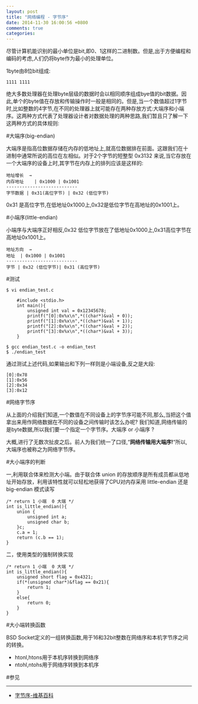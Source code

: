 ```yaml
---
layout: post
title: "网络编程 - 字节序"
date: 2014-11-30 16:00:56 +0800
comments: true
categories: 
---
```


尽管计算机能识别的最小单位是bit,即0、1这样的二进制数。但是,出于方便编程和编码的考虑,人们仍将byte作为最小的处理单位。

1byte由8位bit组成:

	1111 1111

绝大多数处理器在处理byte层级的数据时会以相同顺序组成bye值的bit数据。因此,单个的byte值在存放和传输操作时一般是相同的。但是,当一个数值超过1字节时,比如整数的4字节,在不同的处理器上就可能存在两种存放方式:大端序和小端序。这两种方式代表了处理器设计者对数据处理的两种思路,我们暂且只了解一下这两种方式的具体规则:

#大端序(big-endian)

大端序是指高位数据存储在内存的低地址上,就高位数据排在前面。这跟我们在十进制中通常所说的高位在左相似。对于2个字节的短整型 0x3132 来说,当它存放在一个大端序的设备上时,其字节在内存上的排列应该是这样的:
	
	地址增长  →
	内存地址	| 0x1000 | 0x1001 
	--------------------------- 
	字节数据 | 0x31(高位字节) | 0x32 (低位字节)


0x31 是高位字节,在低地址0x1000上,0x32是低位字节在高地址的0x1001上。

#小端序(little-endian)

小端序与大端序正好相反,0x32 低位字节放在了低地址0x1000上,0x31高位字节在高地址0x1001上。

	地址方向  →
	地址	| 0x1000 | 0x1001 
	--------------------------- 
	字节 | 0x32 (低位字节)| 0x31 (高位字节)


#测试

	$ vi endian_test.c
	
	 	#include <stdio.h>
	 	int main(){
			unsigned int val = 0x12345678;
			printf("[0]:0x%x\n",*((char*)&val + 0));
			printf("[1]:0x%x\n",*((char*)&val + 1));
			printf("[2]:0x%x\n",*((char*)&val + 2));
			printf("[3]:0x%x\n",*((char*)&val + 3));
	  	}
	  	
 	$ gcc endian_test.c -o endian_test
	$ ./endian_test
	
	


通过测试上述代码,如果输出和下列一样则是小端设备,反之是大段:

	[0]:0x78
	[1]:0x56
	[2]:0x34
	[3]:0x12
	
	
#网络字节序

从上面的介绍我们知道,一个数值在不同设备上的字节序可能不同,那么,当把这个值拿出来用作网络数据在不同的设备之间传输时该怎么办呢? 我们知道,网络传输的是byte数据,所以我们要一个指定一个字节序。大端序 or 小端序 ?

大概,进行了无数次扯皮之后。前人为我们统一了口径,“**网络传输用大端序!**“所以,大端序也被称之为网络字节序。
	
#大小端序的判断

一,利用联合体来检测大小端。由于联合体 union 的存放顺序是所有成员都从低地址开始存放，利用该特性就可以轻松地获得了CPU对内存采用 little-endian 还是 big-endian 模式读写
	
	/* return 1 小端  0 大端 */
	int is_little_endian(){
	    union {
	        unsigned int a;
	        unsigned char b;
	    }c;
	    c.a = 1;
	    return (c.b == 1);
	}
	
二，使用类型的强制转换实现

	/* return 1 小端  0 大端 */
	int is_little_endian(){
	    unsigned short flag = 0x4321;
	    if(*(unsigned char*)&flag == 0x21){
	        return 1;
	    }
	    else{
	        return 0;
	    }
	}

	
#大小端转换函数


BSD Socket定义的一组转换函数,用于16和32bit整数在网络序和本机字节序之间的转换。

- htonl,htons用于本机序转换到网络序
- ntohl,ntohs用于网络序转换到本机序


#参见

---

- [字节序-维基百科](https://zh.wikipedia.org/wiki/%E5%AD%97%E8%8A%82%E5%BA%8F#.E5.A4.84.E7.90.86.E5.99.A8.E4.BD.93.E7.B3.BB)



